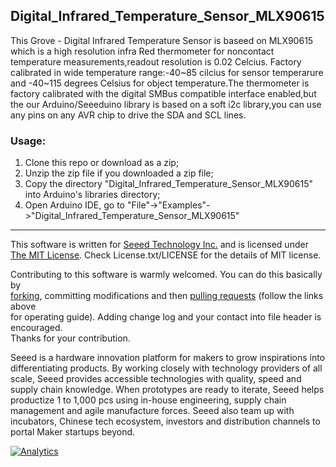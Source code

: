 Digital_Infrared_Temperature_Sensor_MLX90615
--------------------------------

This Grove - Digital Infrared Temperature Sensor is baseed on MLX90615 which is a high resolution infra Red thermometer for noncontact temperature measurements,readout resolution is 0.02 Celcius. Factory calibrated in wide temperature range:-40~85 cilcius for sensor temperarure and -40~115 degrees Celsius for object temperature.The thermometer is factory calibrated with the digital SMBus compatible interface enabled,but the our Arduino/Seeeduino library is based on a soft i2c library,you can use any pins on any AVR chip to drive the SDA and SCL lines.

### Usage:

1. Clone this repo or download as a zip;
2. Unzip the zip file if you downloaded a zip file;
3. Copy the directory "Digital_Infrared_Temperature_Sensor_MLX90615" into Arduino's libraries directory;
4. Open Arduino IDE, go to "File"->"Examples"->"Digital_Infrared_Temperature_Sensor_MLX90615"

 

    
----

This software is written for [Seeed Technology Inc.](http://www.seeed.cc) and is licensed under [The MIT License](http://opensource.org/licenses/mit-license.php). Check License.txt/LICENSE for the details of MIT license.<br>

Contributing to this software is warmly welcomed. You can do this basically by<br>
[forking](https://help.github.com/articles/fork-a-repo), committing modifications and then [pulling requests](https://help.github.com/articles/using-pull-requests) (follow the links above<br>
for operating guide). Adding change log and your contact into file header is encouraged.<br>
Thanks for your contribution.

Seeed is a hardware innovation platform for makers to grow inspirations into differentiating products. By working closely with technology providers of all scale, Seeed provides accessible technologies with quality, speed and supply chain knowledge. When prototypes are ready to iterate, Seeed helps productize 1 to 1,000 pcs using in-house engineering, supply chain management and agile manufacture forces. Seeed also team up with incubators, Chinese tech ecosystem, investors and distribution channels to portal Maker startups beyond.


[![Analytics](https://ga-beacon.appspot.com/UA-46589105-3/Digital_Infrared_Temperature_Sensor_MLX90615)](https://github.com/igrigorik/ga-beacon)
